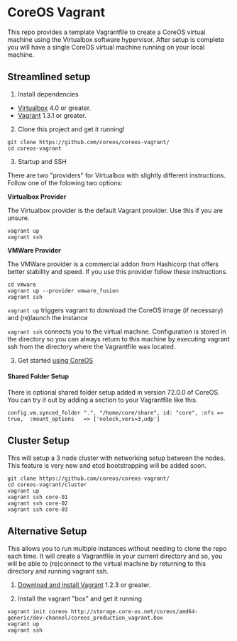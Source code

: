 # CoreOS Vagrant

This repo provides a template Vagrantfile to create a CoreOS virtual machine using the Virtualbox software hypervisor.
After setup is complete you will have a single CoreOS virtual machine running on your local machine.

## Streamlined setup

1) Install dependencies

* [Virtualbox][virtualbox] 4.0 or greater.
* [Vagrant][vagrant] 1.3.1 or greater.

2) Clone this project and get it running!

```
git clone https://github.com/coreos/coreos-vagrant/
cd coreos-vagrant
```

3) Startup and SSH

There are two "providers" for Virtualbox with slightly different instructions.
Follow one of the folowing two options:

**Virtualbox Provider**

The Virtualbox provider is the default Vagrant provider. Use this if you are unsure.

```
vagrant up
vagrant ssh
```

**VMWare Provider**

The VMWare provider is a commercial addon from Hashicorp that offers better stability and speed.
If you use this provider follow these instructions.

```
cd vmware
vagrant up --provider vmware_fusion
vagrant ssh
```

``vagrant up`` triggers vagrant to download the CoreOS image (if necessary) and (re)launch the instance

``vagrant ssh`` connects you to the virtual machine.
Configuration is stored in the directory so you can always return to this machine by executing vagrant ssh from the directory where the Vagrantfile was located.

3) Get started [using CoreOS][using-coreos]

[virtualbox]: https://www.virtualbox.org/
[vagrant]: http://downloads.vagrantup.com/
[using-coreos]: http://coreos.com/docs/using-coreos/

#### Shared Folder Setup

There is optional shared folder setup added in version 72.0.0 of CoreOS.
You can try it out by adding a section to your Vagrantfile like this.

```
config.vm.synced_folder ".", "/home/core/share", id: "core", :nfs => true,  :mount_options   => ['nolock,vers=3,udp']
```

## Cluster Setup

This will setup a 3 node cluster with networking setup between the nodes.
This feature is very new and etcd bootstrapping will be added soon.

```
git clone https://github.com/coreos/coreos-vagrant/
cd coreos-vagrant/cluster
vagrant up
vagrant ssh core-01
vagrant ssh core-02
vagrant ssh core-03
```

## Alternative Setup

This allows you to run multiple instances without needing to clone the repo each time. It will create a 
Vagrantfile in your current directory and so, you will be able to (re)connect to the virtual 
machine by returning to this directory and running vagrant ssh.

1) [Download and install Vagrant][vagrant] 1.2.3 or greater.

2) Install the vagrant "box" and get it running

```
vagrant init coreos http://storage.core-os.net/coreos/amd64-generic/dev-channel/coreos_production_vagrant.box
vagrant up
vagrant ssh
```

